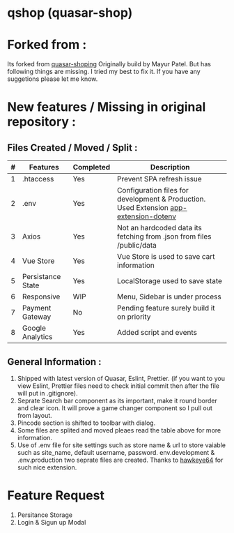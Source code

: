 # qshop (quasar-shop)

# Forked from :

Its forked from [quasar-shoping](https://github.com/mayur091193/quasar-shopping) Originally build by Mayur Patel. But has following things are missing. I tried my best to fix it. If you have any suggetions please let me know.

# New features / Missing in original repository :

## Files Created / Moved / Split :

| #   | Features          | Completed | Description                                                                                                                                      |
| --- | ----------------- | --------- | ------------------------------------------------------------------------------------------------------------------------------------------------ |
| 1   | .htaccess         | Yes       | Prevent SPA refresh issue                                                                                                                        |
| 2   | .env              | Yes       | Configuration files for development & Production. Used Extension [app-extension-dotenv](https://github.com/quasarframework/app-extension-dotenv) |
| 3   | Axios             | Yes       | Not an hardcoded data its fetching from .json from files /public/data                                                                            |
| 4   | Vue Store         | Yes       | Vue Store is used to save cart information                                                                                                       |
| 5   | Persistance State | Yes       | LocalStorage used to save state                                                                                                                  |
| 6   | Responsive        | WIP       | Menu, Sidebar is under process                                                                                                                   |
| 7   | Payment Gateway   | No        | Pending feature surely build it on priority                                                                                                      |
| 8   | Google Analytics  | Yes       | Added script and events                                                                                                                          |

## General Information :

1. Shipped with latest version of Quasar, Eslint, Prettier. (if you want to you view Eslint, Prettier files need to check initial commit then after the file will put in .gitignore).
2. Seprate Search bar component as its important, make it round border and clear icon. It will prove a game changer component so I pull out from layout.
3. Pincode section is shifted to toolbar with dialog.
4. Some files are splited and moved pleaes read the table above for more information.
5. Use of .env file for site settings such as store name & url to store vaiable such as site_name, default username, password. env.development & .env.production two seprate files are created. Thanks to [hawkeye64](https://github.com/quasarframework/app-extension-dotenv) for such nice extension.

# Feature Request

1. Persitance Storage
2. Login & Sigun up Modal
